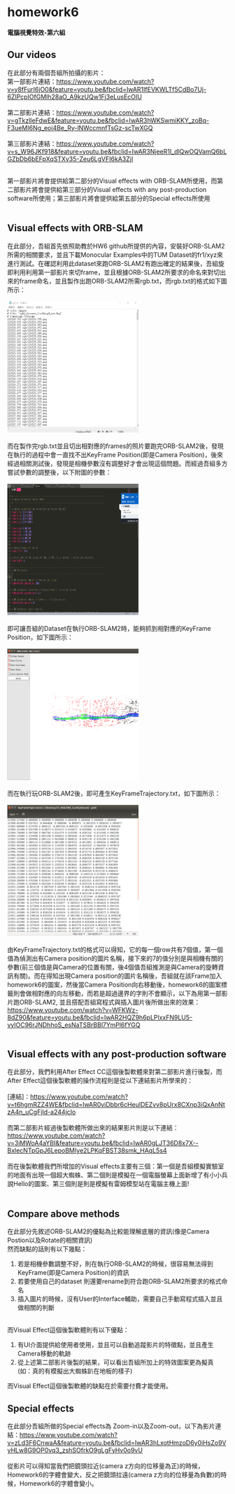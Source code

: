 # homework6
  
**電腦視覺特效-第六組**  
  
## Our videos
在此部分有兩個吾組所拍攝的影片：<br>
第一部影片連結：https://www.youtube.com/watch?v=y8fFurI6jO0&feature=youtu.be&fbclid=IwAR1IfEVKWLTf5CdBo7Uj-6ZlPcpIOfGMlh28aO_A9kzUQw1Fj3eLusEcOIU <br><br>
第二部影片連結：https://www.youtube.com/watch?v=gTkzlIeFdwE&feature=youtu.be&fbclid=IwAR3hWKSwmiKKY_zoBq-F3ueMI6Ng_eoi4Be_Ry-lNWccmnfTsGz-scTwXGQ <br><br>
第三部影片連結：https://www.youtube.com/watch?v=s_W96JKf918&feature=youtu.be&fbclid=IwAR3NjeeR1I_dlQwOQVamQ6bLGZbDb6bEFpXqSTXv35-Zeu6LgVFI6kA3ZjI <br><br>

第一部影片將會提供給第二部分的Visual effects with ORB-SLAM所使用，而第二部影片將會提供給第三部分的Visual effects with any post-production software所使用；第三部影片將會提供給第五部分的Special effects所使用<br><br>


## Visual effects with ORB-SLAM  
在此部分，吾組首先依照助教於HW6 github所提供的內容，安裝好ORB-SLAM2所需的相關要求，並且下載Monocular Examples中的TUM Dataset的fr1/xyz來進行測試。在確認利用此dataset來跑ORB-SLAM2有跑出確定的結果後，吾組旋即利用利用第一部影片來切frame，並且根據ORB-SLAM2所要求的命名來對切出來的frame命名，並且製作出跑ORB-SLAM2所需rgb.txt，而rgb.txt的格式如下圖所示：<br><br>
<img src="https://github.com/TingWeiHuang22/homework6/blob/master/rgb.txt.png" width="300" height="300"><br><br>
而在製作完rgb.txt並且切出相對應的frames的照片要跑完ORB-SLAM2後，發現在執行的過程中會一直找不出KeyFrame Position(即是Camera Position)，後來經過相關測試後，發現是相機參數沒有調整好才會出現這個問題。而經過吾組多方嘗試參數的調整後，以下附圖的參數：<br><br>
<img src="https://github.com/TingWeiHuang22/homework6/blob/master/param.png" width="300" height="300"><br><br>
即可讓吾組的Dataset在執行ORB-SLAM2時，能夠抓到相對應的KeyFrame Position，如下圖所示：<br><br>
<img src="https://github.com/TingWeiHuang22/homework6/blob/master/keyframes8.png" width="300" height="300"><br><br>
而在執行玩ORB-SLAM2後，即可產生KeyFrameTrajectory.txt，如下圖所示：<br><br>
<img src="https://github.com/TingWeiHuang22/homework6/blob/master/trajectory.png" width="300" height="300"><br><br>
由KeyFrameTrajectory.txt的格式可以得知，它的每一個row共有7個值，第一個值為偵測出有Camera position的圖片名稱，接下來的7的值分別是與相機有關的參數(前三個值是與Camera的位置有關，後4個值吾組推測是與Camera的旋轉資訊有關)。而在得知出現Camera position的圖片名稱後，吾組就在該Frame加入homework6的圖案，然後當Camera Position向右移動後，homework6的圖案標籤則會做相對應的向左移動，而若是超過邊界的字則不會顯示，以下為用第一部影片跑ORB-SLAM2,
並且搭配吾組寫程式與插入圖片後所做出來的效果：https://www.youtube.com/watch?v=WFKWz-8dZ90&feature=youtu.be&fbclid=IwAR2HQZ9h6pLPlxxFN9LU5-vylOC96rJNDhhoS_esNaTSBrBBl7YmPl6fYGQ <br><br>

## Visual effects with any post-production software
在此部分，我們利用After Effect CC這個後製軟體來對第二部影片進行後製，而After Effect這個後製軟體的操作流程則是從以下連結影片所學來的：<br><br>
[連結]：https://www.youtube.com/watch?v=t6hgmRZZ4WE&fbclid=IwAR0viDbbr6cHeuIDEZvv8pUrx8CXnp3iQxAnNtzA4n_uCgFjId-a244jcIo <br><br>
而第二部影片經過後製軟體所做出來的結果影片則是以下連結：https://www.youtube.com/watch?v=3iMWoA4aYBI&feature=youtu.be&fbclid=IwAR0gLJT36D8x7X--BxlecNTpGpJ6LepoBMIye2LPKqFBST38smk_HAqL5s4 <br><br>
而在後製軟體我們所增加的Visual effects主要有三個：第一個是吾組模擬實驗室的地面有出現一個超大蜘蛛、第二個則是模擬在一個電腦螢幕上面新增了有小小兵說Hello的圖案、第三個則是則是模擬有雷姆模型站在電腦主機上面!<br><br>
 
## Compare above methods
在此部分先敘述ORB-SLAM2的優點為比較能理解底層的資訊(像是Camera Postion以及Rotate的相關資訊)<br>
然而缺點的話則有以下幾點：<br>
1. 若是相機參數調整不好，則在執行ORB-SLAM2的時候，很容易無法得到KeyFrame(即是Camera Position)的資訊<br>
2. 若要使用自己的dataset 則還要rename到符合跑ORB-SLAM2所要求的格式命名<br>
3. 插入圖片的時候，沒有User的Interface輔助，需要自己手動寫程式插入並且做相關的判斷<br><br>

而Visual Effect這個後製軟體則有以下優點：<br>
1. 有UI介面提供給使用者使用，並且可以自動追蹤影片的特徵點，並且產生Camera移動的軌跡<br>
2. 從上述第二部影片後製的結果，可以看出吾組所加上的特效圖案更為擬真(如：真的有模擬出大蜘蛛趴在地板的樣子)<br>

而Visual Effect這個後製軟體的缺點在於需要付費才能使用。<br>



## Special effects
在此部分吾組所做的Special effects為 Zoom-in以及Zoom-out，以下為影片連結：https://www.youtube.com/watch?v=zLd3F6CnwaA&feature=youtu.be&fbclid=IwAR3hLxotHmzoD6y0iHsZo9VyHLw8G9OP0vq3_zshSOfrkO9gLgFyHv0o9vU <br><br>
從影片可以得知當我們把鏡頭拉近(camera z方向的位移量為正)的時候，Homework6的字體會變大，反之把鏡頭拉遠(camera z方向的位移量為負數)的時候，Homework6的字體會變小。<br><br>
